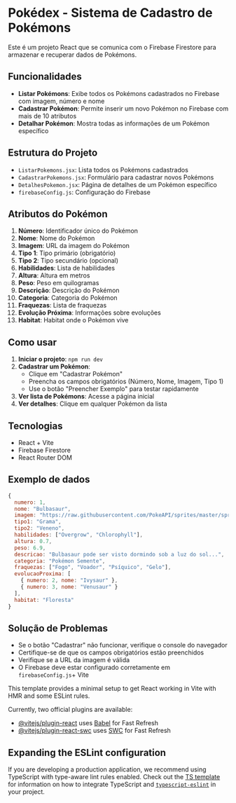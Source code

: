 # Pokédex - Sistema de Cadastro de Pokémons

Este é um projeto React que se comunica com o Firebase Firestore para armazenar e recuperar dados de Pokémons.

## Funcionalidades

- **Listar Pokémons**: Exibe todos os Pokémons cadastrados no Firebase com imagem, número e nome
- **Cadastrar Pokémon**: Permite inserir um novo Pokémon no Firebase com mais de 10 atributos
- **Detalhar Pokémon**: Mostra todas as informações de um Pokémon específico

## Estrutura do Projeto

- `ListarPokemons.jsx`: Lista todos os Pokémons cadastrados
- `CadastrarPokemons.jsx`: Formulário para cadastrar novos Pokémons
- `DetalhesPokemon.jsx`: Página de detalhes de um Pokémon específico
- `firebaseConfig.js`: Configuração do Firebase

## Atributos do Pokémon

1. **Número**: Identificador único do Pokémon
2. **Nome**: Nome do Pokémon
3. **Imagem**: URL da imagem do Pokémon
4. **Tipo 1**: Tipo primário (obrigatório)
5. **Tipo 2**: Tipo secundário (opcional)
6. **Habilidades**: Lista de habilidades
7. **Altura**: Altura em metros
8. **Peso**: Peso em quilogramas
9. **Descrição**: Descrição do Pokémon
10. **Categoria**: Categoria do Pokémon
11. **Fraquezas**: Lista de fraquezas
12. **Evolução Próxima**: Informações sobre evoluções
13. **Habitat**: Habitat onde o Pokémon vive

## Como usar

1. **Iniciar o projeto**: `npm run dev`
2. **Cadastrar um Pokémon**: 
   - Clique em "Cadastrar Pokémon"
   - Preencha os campos obrigatórios (Número, Nome, Imagem, Tipo 1)
   - Use o botão "Preencher Exemplo" para testar rapidamente
3. **Ver lista de Pokémons**: Acesse a página inicial
4. **Ver detalhes**: Clique em qualquer Pokémon da lista

## Tecnologias

- React + Vite
- Firebase Firestore
- React Router DOM

## Exemplo de dados

```javascript
{
  numero: 1,
  nome: "Bulbasaur",
  imagem: "https://raw.githubusercontent.com/PokeAPI/sprites/master/sprites/pokemon/1.png",
  tipo1: "Grama",
  tipo2: "Veneno",
  habilidades: ["Overgrow", "Chlorophyll"],
  altura: 0.7,
  peso: 6.9,
  descricao: "Bulbasaur pode ser visto dormindo sob a luz do sol...",
  categoria: "Pokémon Semente",
  fraquezas: ["Fogo", "Voador", "Psíquico", "Gelo"],
  evolucaoProxima: [
    { numero: 2, nome: "Ivysaur" },
    { numero: 3, nome: "Venusaur" }
  ],
  habitat: "Floresta"
}
```

## Solução de Problemas

- Se o botão "Cadastrar" não funcionar, verifique o console do navegador
- Certifique-se de que os campos obrigatórios estão preenchidos
- Verifique se a URL da imagem é válida
- O Firebase deve estar configurado corretamente em `firebaseConfig.js`+ Vite

This template provides a minimal setup to get React working in Vite with HMR and some ESLint rules.

Currently, two official plugins are available:

- [@vitejs/plugin-react](https://github.com/vitejs/vite-plugin-react/blob/main/packages/plugin-react) uses [Babel](https://babeljs.io/) for Fast Refresh
- [@vitejs/plugin-react-swc](https://github.com/vitejs/vite-plugin-react/blob/main/packages/plugin-react-swc) uses [SWC](https://swc.rs/) for Fast Refresh

## Expanding the ESLint configuration

If you are developing a production application, we recommend using TypeScript with type-aware lint rules enabled. Check out the [TS template](https://github.com/vitejs/vite/tree/main/packages/create-vite/template-react-ts) for information on how to integrate TypeScript and [`typescript-eslint`](https://typescript-eslint.io) in your project.
